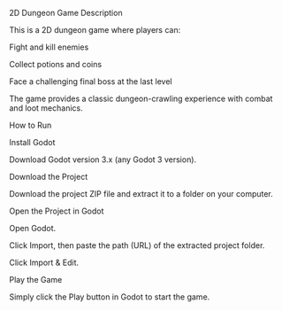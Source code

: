 2D Dungeon Game
Description

This is a 2D dungeon game where players can:

Fight and kill enemies

Collect potions and coins

Face a challenging final boss at the last level

The game provides a classic dungeon-crawling experience with combat and loot mechanics.

How to Run

Install Godot

Download Godot version 3.x (any Godot 3 version).

Download the Project

Download the project ZIP file and extract it to a folder on your computer.

Open the Project in Godot

Open Godot.

Click Import, then paste the path (URL) of the extracted project folder.

Click Import & Edit.

Play the Game

Simply click the Play button in Godot to start the game.